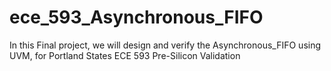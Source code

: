 # ece_593_Asynchronous_FIFO
In this Final project, we will design and verify the Asynchronous_FIFO using UVM, for Portland States ECE 593 Pre-Silicon Validation
